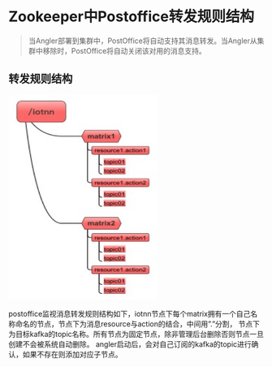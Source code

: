 # Zookeeper中Postoffice转发规则结构
>当Angler部署到集群中，PostOffice将自动支持其消息转发。当Angler从集群中移除时，PostOffice将自动关闭该对用的消息支持。
## 转发规则结构
<img src="https://github.com/IvoryRaptor/InvoryRaptor/blob/master/resource/zk-postoffice.jpg" alt="zk-postoffice" title="zk-postoffice" width="294" height="404" />

postoffice监视消息转发规则结构如下，iotnn节点下每个matrix拥有一个自己名称命名的节点，节点下为消息resource与action的结合，中间用”.”分割，
节点下为目标kafka的topic名称。所有节点为固定节点，除非管理后台删除否则节点一旦创建不会被系统自动删除。
angler启动后，会对自己订阅的kafka的topic进行确认，如果不存在则添加对应子节点。